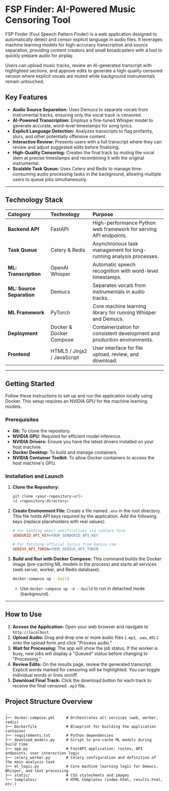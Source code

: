# FSP Finder: AI-Powered Music Censoring Tool

FSP Finder (Foul Speech Pattern Finder) is a web application designed to automatically detect and censor explicit language in audio files. It leverages machine learning models for high-accuracy transcription and source separation, providing content creators and small broadcasters with a tool to quickly prepare audio for airplay.

Users can upload music tracks, review an AI-generated transcript with highlighted sections, and approve edits to generate a high-quality censored version where explicit vocals are muted while background instrumentals remain untouched.

## Key Features

* **Audio Source Separation:** Uses Demucs to separate vocals from instrumental tracks, ensuring only the vocal track is censored.
* **AI-Powered Transcription:** Employs a fine-tuned Whisper model to generate accurate, word-level timestamps for song lyrics.
* **Explicit Language Detection:** Analyzes transcripts to flag profanity, slurs, and other potentially offensive content.
* **Interactive Review:** Presents users with a full transcript where they can review and adjust suggested edits before finalizing.
* **High-Quality Censoring:** Creates the final track by muting the vocal stem at precise timestamps and recombining it with the original instrumental.
* **Scalable Task Queue:** Uses Celery and Redis to manage time-consuming audio processing tasks in the background, allowing multiple users to queue jobs simultaneously.

---

## Technology Stack

| Category | Technology | Purpose |
| :--- | :--- | :--- |
| **Backend API** | FastAPI | High-performance Python web framework for serving API endpoints. |
| **Task Queue** | Celery & Redis | Asynchronous task management for long-running analysis processes. |
| **ML: Transcription** | OpenAI Whisper | Automatic speech recognition with word-level timestamps. |
| **ML: Source Separation** | Demucs | Separates vocals from instrumentals in audio tracks. |
| **ML Framework** | PyTorch | Core machine learning library for running Whisper and Demucs. |
| **Deployment** | Docker & Docker Compose | Containerization for consistent development and production environments. |
| **Frontend** | HTML5 / Jinja2 / JavaScript | User interface for file upload, review, and download. |

---

## Getting Started

Follow these instructions to set up and run the application locally using Docker. This setup requires an NVIDIA GPU for the machine learning models.

### Prerequisites

* **Git:** To clone the repository.
* **NVIDIA GPU:** Required for efficient model inference.
* **NVIDIA Drivers:** Ensure you have the latest drivers installed on your host machine.
* **Docker Desktop:** To build and manage containers.
* **NVIDIA Container Toolkit:** To allow Docker containers to access the host machine's GPU.

### Installation and Launch

1.  **Clone the Repository:**
    ```bash
    git clone <your-repository-url>
    cd <repository-directory>
    ```

2.  **Create Environment File:**
    Create a file named `.env` in the root directory. This file holds API keys required by the application. Add the following keys (replace placeholders with real values):
    ```ini
    # For sending email notifications via contact form
    SENDGRID_API_KEY=YOUR_SENDGRID_API_KEY

    # For fetching official lyrics from Genius.com
    GENIUS_API_TOKEN=YOUR_GENIUS_API_TOKEN
    ```

3.  **Build and Run with Docker Compose:**
    This command builds the Docker image (pre-caching ML models in the process) and starts all services (web server, worker, and Redis database).

    ```bash
    docker-compose up --build
    ```
    * Use `docker-compose up -d --build` to run in detached mode (background).

---

## How to Use

1.  **Access the Application:** Open your web browser and navigate to `http://localhost`.
2.  **Upload Audio:** Drag and drop one or more audio files (`.mp3`, `.wav`, etc.) onto the upload form and click "Process audio."
3.  **Wait for Processing:** The app will show the job status. If the worker is busy, new jobs will display a "Queued" status before changing to "Processing."
4.  **Review Edits:** On the results page, review the generated transcript. Explicit words marked for censoring will be highlighted. You can toggle individual words or lines on/off.
5.  **Download Final Track:** Click the download button for each track to receive the final censored `.mp3` file.

## Project Structure Overview
```text
.
├── docker-compose.yml     # Orchestrates all services (web, worker, redis)
├── Dockerfile             # Blueprint for building the application container
├── requirements.txt       # Python dependencies
├── download_models.py     # Script to pre-cache ML models during build time
├── app.py                 # FastAPI application: routes, API endpoints, user interaction logic
├── celery_worker.py       # Celery configuration and definition of the main analysis task
├── ml_logic.py            # Core machine learning logic for Demucs, Whisper, and text processing
├── static/                # CSS stylesheets and images
└── templates/             # HTML templates (index.html, results.html, etc.)
```
